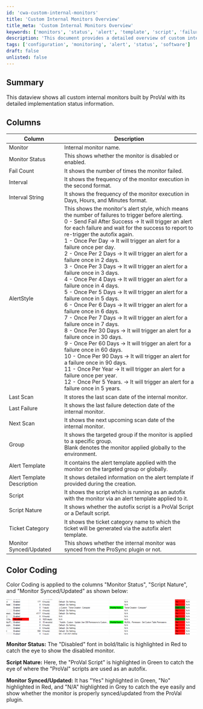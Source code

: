 ```yaml
---
id: 'cwa-custom-internal-monitors'
title: 'Custom Internal Monitors Overview'
title_meta: 'Custom Internal Monitors Overview'
keywords: ['monitors', 'status', 'alert', 'template', 'script', 'failure', 'scan', 'group']
description: 'This document provides a detailed overview of custom internal monitors built by ProVal, including their implementation status, alert styles, and execution intervals. It also outlines the color coding used to highlight monitor statuses and script types for easier identification.'
tags: ['configuration', 'monitoring', 'alert', 'status', 'software']
draft: false
unlisted: false
---
```

## Summary

This dataview shows all custom internal monitors built by ProVal with its detailed implementation status information.

## Columns

| Column                   | Description                                                                                                                             |
|-------------------------|-----------------------------------------------------------------------------------------------------------------------------------------|
| Monitor                 | Internal monitor name.                                                                                                                 |
| Monitor Status          | This shows whether the monitor is disabled or enabled.                                                                                  |
| Fail Count              | It shows the number of times the monitor failed.                                                                                        |
| Interval                | It shows the frequency of the monitor execution in the second format.                                                                   |
| Interval String         | It shows the frequency of the monitor execution in Days, Hours, and Minutes format.                                                    |
| AlertStyle              | This shows the monitor's alert style, which means the number of failures to trigger before alerting.                                   <br>0 - Send Fail After Success -> It will trigger an alert for each failure and wait for the success to report to re-trigger the autofix again.<br>1 - Once Per Day -> It will trigger an alert for a failure once per day.<br>2 - Once Per 2 Days -> It will trigger an alert for a failure once in 2 days.<br>3 - Once Per 3 Days -> It will trigger an alert for a failure once in 3 days.<br>4 - Once Per 4 Days -> It will trigger an alert for a failure once in 4 days.<br>5 - Once Per 5 Days -> It will trigger an alert for a failure once in 5 days.<br>6 - Once Per 6 Days -> It will trigger an alert for a failure once in 6 days.<br>7 - Once Per 7 Days -> It will trigger an alert for a failure once in 7 days.<br>8 - Once Per 30 Days -> It will trigger an alert for a failure once in 30 days.<br>9 - Once Per 60 Days -> It will trigger an alert for a failure once in 60 days.<br>10 - Once Per 90 Days -> It will trigger an alert for a failure once in 90 days.<br>11 - Once Per Year -> It will trigger an alert for a failure once per year.<br>12 - Once Per 5 Years. -> It will trigger an alert for a failure once in 5 years. |
| Last Scan               | It stores the last scan date of the internal monitor.                                                                                  |
| Last Failure            | It shows the last failure detection date of the internal monitor.                                                                       |
| Next Scan               | It shows the next upcoming scan date of the internal monitor.                                                                          |
| Group                   | It shows the targeted group if the monitor is applied to a specific group. <br>Blank denotes the monitor applied globally to the environment. |
| Alert Template          | It contains the alert template applied with the monitor on the targeted group or globally.                                             |
| Alert Template Description | It shows detailed information on the alert template if provided during the creation.                                                  |
| Script                  | It shows the script which is running as an autofix with the monitor via an alert template applied to it.                               |
| Script Nature           | It shows whether the autofix script is a ProVal Script or a Default script.                                                            |
| Ticket Category         | It shows the ticket category name to which the ticket will be generated via the autofix alert template.                                |
| Monitor Synced/Updated  | This shows whether the internal monitor was synced from the ProSync plugin or not.                                                     |

## Color Coding

Color Coding is applied to the columns "Monitor Status", "Script Nature", and "Monitor Synced/Updated" as shown below:

![Color Coding](../../../static/img/ProVal-Internal-Monitor-Detailed-Report/image_1.png)

**Monitor Status:** The "Disabled" font in bold/Italic is highlighted in Red to catch the eye to show the disabled monitor.

**Script Nature:** Here, the "ProVal Script" is highlighted in Green to catch the eye of where the "ProVal" scripts are used as an autofix.

**Monitor Synced/Updated:** It has "Yes" highlighted in Green, "No" highlighted in Red, and "N/A" highlighted in Grey to catch the eye easily and show whether the monitor is properly synced/updated from the ProVal plugin.



